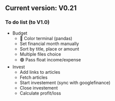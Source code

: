 ## Current version: V0.21

### To do list (to V1.0)
- Budget
    - 🔴 Color terminal (pandas)
    - Set financial month manually
    - Sort by title, place or amount
    - Multiple files choice
    - 🟢 Pass float income/expense
- Invest
    - Add links to articles
    - Fetch articles
    - Start investement (sync with googlefinance)
    - Close investement
    - Calculate profit/loss
